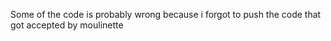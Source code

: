 Some of the code is probably wrong because i forgot to push the code that got accepted by moulinette 
